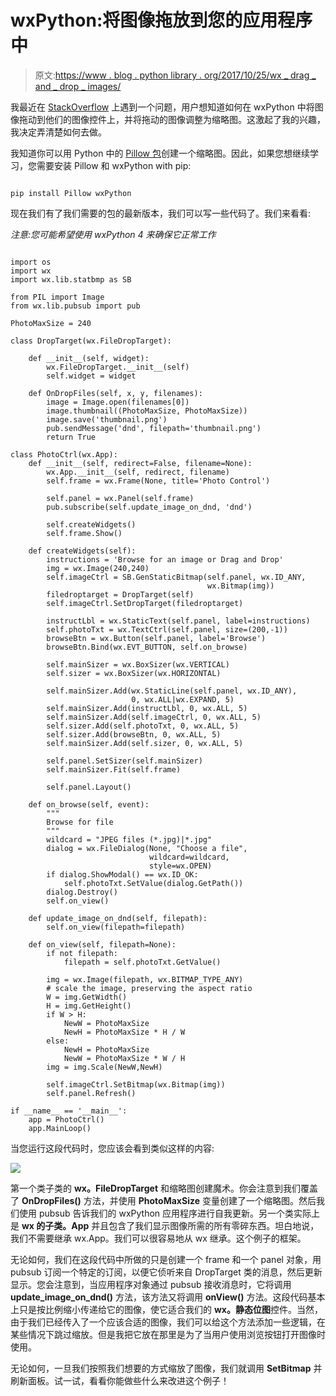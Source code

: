# wxPython:将图像拖放到您的应用程序中

> 原文:[https://www . blog . python library . org/2017/10/25/wx _ drag _ and _ drop _ images/](https://www.blog.pythonlibrary.org/2017/10/25/wx_drag_and_drop_images/)

我最近在 [StackOverflow](https://stackoverflow.com/q/46852696/393194) 上遇到一个问题，用户想知道如何在 wxPython 中将图像拖动到他们的图像控件上，并将拖动的图像调整为缩略图。这激起了我的兴趣，我决定弄清楚如何去做。

我知道你可以用 Python 中的 [Pillow 包](https://pillow.readthedocs.io/)创建一个缩略图。因此，如果您想继续学习，您需要安装 Pillow 和 wxPython with pip:

```

pip install Pillow wxPython

```

现在我们有了我们需要的包的最新版本，我们可以写一些代码了。我们来看看:

*注意:您可能希望使用 wxPython 4 来确保它正常工作*

```

import os
import wx
import wx.lib.statbmp as SB

from PIL import Image
from wx.lib.pubsub import pub 

PhotoMaxSize = 240

class DropTarget(wx.FileDropTarget):

    def __init__(self, widget):
        wx.FileDropTarget.__init__(self)
        self.widget = widget

    def OnDropFiles(self, x, y, filenames):
        image = Image.open(filenames[0])
        image.thumbnail((PhotoMaxSize, PhotoMaxSize))
        image.save('thumbnail.png')
        pub.sendMessage('dnd', filepath='thumbnail.png')
        return True

class PhotoCtrl(wx.App):
    def __init__(self, redirect=False, filename=None):
        wx.App.__init__(self, redirect, filename)
        self.frame = wx.Frame(None, title='Photo Control')

        self.panel = wx.Panel(self.frame)
        pub.subscribe(self.update_image_on_dnd, 'dnd')

        self.createWidgets()
        self.frame.Show()

    def createWidgets(self):
        instructions = 'Browse for an image or Drag and Drop'
        img = wx.Image(240,240)
        self.imageCtrl = SB.GenStaticBitmap(self.panel, wx.ID_ANY, 
                                            wx.Bitmap(img))
        filedroptarget = DropTarget(self)
        self.imageCtrl.SetDropTarget(filedroptarget)

        instructLbl = wx.StaticText(self.panel, label=instructions)
        self.photoTxt = wx.TextCtrl(self.panel, size=(200,-1))
        browseBtn = wx.Button(self.panel, label='Browse')
        browseBtn.Bind(wx.EVT_BUTTON, self.on_browse)

        self.mainSizer = wx.BoxSizer(wx.VERTICAL)
        self.sizer = wx.BoxSizer(wx.HORIZONTAL)

        self.mainSizer.Add(wx.StaticLine(self.panel, wx.ID_ANY),
                           0, wx.ALL|wx.EXPAND, 5)
        self.mainSizer.Add(instructLbl, 0, wx.ALL, 5)
        self.mainSizer.Add(self.imageCtrl, 0, wx.ALL, 5)
        self.sizer.Add(self.photoTxt, 0, wx.ALL, 5)
        self.sizer.Add(browseBtn, 0, wx.ALL, 5)
        self.mainSizer.Add(self.sizer, 0, wx.ALL, 5)

        self.panel.SetSizer(self.mainSizer)
        self.mainSizer.Fit(self.frame)

        self.panel.Layout()

    def on_browse(self, event):
        """ 
        Browse for file
        """
        wildcard = "JPEG files (*.jpg)|*.jpg"
        dialog = wx.FileDialog(None, "Choose a file",
                               wildcard=wildcard,
                               style=wx.OPEN)
        if dialog.ShowModal() == wx.ID_OK:
            self.photoTxt.SetValue(dialog.GetPath())
        dialog.Destroy() 
        self.on_view()

    def update_image_on_dnd(self, filepath):
        self.on_view(filepath=filepath)

    def on_view(self, filepath=None):
        if not filepath:
            filepath = self.photoTxt.GetValue()

        img = wx.Image(filepath, wx.BITMAP_TYPE_ANY)
        # scale the image, preserving the aspect ratio
        W = img.GetWidth()
        H = img.GetHeight()
        if W > H:
            NewW = PhotoMaxSize
            NewH = PhotoMaxSize * H / W
        else:
            NewH = PhotoMaxSize
            NewW = PhotoMaxSize * W / H
        img = img.Scale(NewW,NewH)

        self.imageCtrl.SetBitmap(wx.Bitmap(img))
        self.panel.Refresh()

if __name__ == '__main__':
    app = PhotoCtrl()
    app.MainLoop()

```

当您运行这段代码时，您应该会看到类似这样的内容:

![](../Images/250c6b52b1b63feca1d1c8c9f2cb6b08.png)

第一个类子类的 **wx。FileDropTarget** 和缩略图创建魔术。你会注意到我们覆盖了 **OnDropFiles()** 方法，并使用 **PhotoMaxSize** 变量创建了一个缩略图。然后我们使用 pubsub 告诉我们的 wxPython 应用程序进行自我更新。另一个类实际上是 **wx 的子类。App** 并且包含了我们显示图像所需的所有零碎东西。坦白地说，我们不需要继承 wx.App。我们可以很容易地从 wx 继承。这个例子的框架。

无论如何，我们在这段代码中所做的只是创建一个 frame 和一个 panel 对象，用 pubsub 订阅一个特定的订阅，以便它侦听来自 DropTarget 类的消息，然后更新显示。您会注意到，当应用程序对象通过 pubsub 接收消息时，它将调用 **update_image_on_dnd()** 方法，该方法又将调用 **onView()** 方法。这段代码基本上只是按比例缩小传递给它的图像，使它适合我们的 **wx。静态位图**控件。当然，由于我们已经传入了一个应该合适的图像，我们可以给这个方法添加一些逻辑，在某些情况下跳过缩放。但是我把它放在那里是为了当用户使用浏览按钮打开图像时使用。

无论如何，一旦我们按照我们想要的方式缩放了图像，我们就调用 **SetBitmap** 并刷新面板。试一试，看看你能做些什么来改进这个例子！